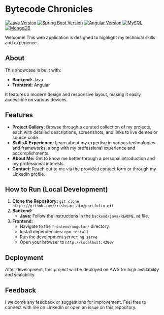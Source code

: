 # Bytecode Chronicles

[![Java Version](https://img.shields.io/badge/Java-21-blue?style=flat&logo=java)](https://www.oracle.com/java/technologies/javase/jdk21-archive-downloads.html)
[![Spring Boot Version](https://img.shields.io/badge/Spring%20Boot-3.3.1-brightgreen?style=flat&logo=spring-boot)](https://spring.io/projects/spring-boot)
[![Angular Version](https://img.shields.io/badge/Angular-18.0.5-red?style=flat&logo=angular)](https://angular.io/)
[![MySQL](https://img.shields.io/badge/MySQL-8.0.32-blue?style=flat&logo=mysql)](https://dev.mysql.com/downloads/mysql/)
[![MongoDB](https://img.shields.io/badge/MongoDB-6.0-green?style=flat&logo=mongodb)](https://www.mongodb.com/)

Welcome! This web application is designed to highlight my technical skills and experience.

## About

This showcase is built with:

* **Backend:** Java
* **Frontend:** Angular 

It features a modern design and responsive layout, making it easily accessible on various devices.

## Features

* **Project Gallery:** Browse through a curated collection of my projects, each with detailed descriptions, screenshots, and links to live demos or source code.
* **Skills & Experience:** Learn about my expertise in various technologies and frameworks, along with my professional experience and accomplishments.
* **About Me:** Get to know me better through a personal introduction and my professional interests.
* **Contact:** Reach out to me via the provided contact form or through my LinkedIn profile.

## How to Run (Local Development)

1. **Clone the Repository:** `git clone https://github.com/krishnapilato/portfolio.git`
2. **Backend:**
   * **Java:** Follow the instructions in the `backend/java/README.md` file.
3. **Frontend:**
   * Navigate to the `frontend/angular/` directory.
   * Install dependencies: `npm install`
   * Run the development server: `ng serve`
   * Open your browser to `http://localhost:4200/`

## Deployment

After development, this project will be deployed on AWS for high availability and scalability.

## Feedback

I welcome any feedback or suggestions for improvement. Feel free to connect with me on LinkedIn or open an issue on this repository.
